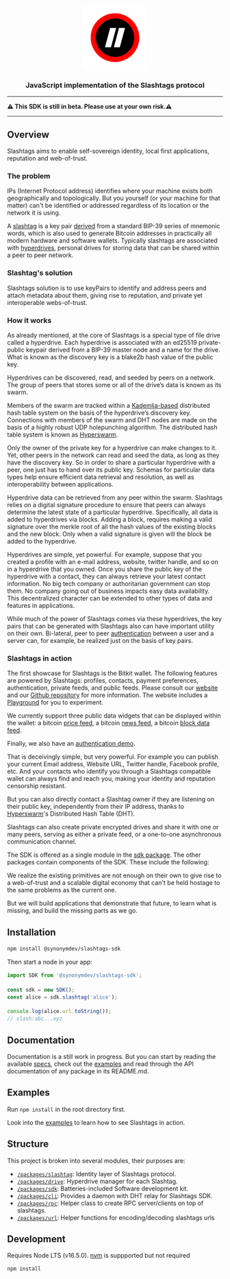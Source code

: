 <p align="center">
  <a href="https://github.com/synonymdev/slashtags" title="Slashtags">
    <img alt="slashtags" src="./docs/_img/slashtags-logo.png" width="150"></img>
  </a>
</p>

<h3 align="center">JavaScript implementation of the Slashtags protocol</h3>

---

**⚠️ This SDK is still in beta. Please use at your own risk.⚠️**

---

## Overview

Slashtags aims to enable self-sovereign identity, local first applications, reputation and web-of-trust.

### The problem

IPs (Internet Protocol address) identifies where your machine exists both geographically and topologically. But you yourself (or your machine for that matter) can't be identified or addressed regardless of its location or the network it is using.

A [slashtag](./packages/slashtag/README.md) is a key pair [derived](./specs/slashtags-key-derivation.md) from a standard BIP-39 series of mnemonic words, which is also used to generate Bitcoin addresses in practically all modern hardware and software wallets. Typically slashtags are associated with [hyperdrives](./packages/drive/README.md), personal drives for storing data that can be shared within a peer to peer network.

### Slashtag's solution

Slashtags solution is to use keyPairs to identify and address peers and attach metadata about them, giving rise to reputation, and private yet interoperable webs-of-trust.

### How it works

As already mentioned, at the core of Slashtags is a special type of file drive called a hyperdrive. Each hyperdrive is associated with an ed25519 private-public keypair derived from a BIP-39 master node and a name for the drive. What is known as the discovery key is a blake2b hash value of the public key.

Hyperdrives can be discovered, read, and seeded by peers on a network. The group of peers that stores some or all of the drive’s data is known as its swarm.

Members of the swarm are tracked within a [Kademlia-based](https://pdos.csail.mit.edu/~petar/papers/maymounkov-kademlia-lncs.pdf) distributed hash table system on the basis of the hyperdrive’s discovery key. Connections with members of the swarm and DHT nodes are made on the basis of a highly robust UDP holepunching algorithm. The distributed hash table system is known as [Hyperswarm](https://github.com/hyperswarm/hyperswarm).

Only the owner of the private key for a hyperdrive can make changes to it. Yet, other peers in the network can read and seed the data, as long as they have the discovery key. So in order to share a particular hyperdrive with a peer, one just has to hand over its public key. Schemas for particular data types help ensure efficient data retrieval and resolution, as well as interoperability between applications.

Hyperdrive data can be retrieved from any peer within the swarm. Slashtags relies on a digital signature procedure to ensure that peers can always determine the latest state of a particular hyperdrive. Specifically, all data is added to hyperdrives via blocks. Adding a block, requires making a valid signature over the merkle root of all the hash values of the existing blocks and the new block. Only when a valid signature is given will the block be added to the hyperdrive.  

Hyperdrives are simple, yet powerful. For example, suppose that you created a profile with an e-mail address, website, twitter handle, and so on in a hyperdrive that you owned. Once you share the public key of the hyperdrive with a contact, they can always retrieve your latest contact information. No big tech company or authoritarian government can stop them. No company going out of business impacts easy data availability. This decentralized character can be extended to other types of data and features in applications.

While much of the power of Slashtags comes via these hyperdrives, the key pairs that can be generated with Slashtags also can have important utility on their own. Bi-lateral, peer to peer [authentication](https://github.com/synonymdev/slashtags-auth-demo) between a user and a server can, for example, be realized just on the basis of key pairs.


### Slashtags in action

The first showcase for Slashtags is the Bitkit wallet. The following features are powered by Slashtags: profiles, contacts, payment preferences, authentication, private feeds, and public feeds. Please consult our [website](https://synonym.to/products/#bitkit) and our [Github repository](https://github.com/synonymdev/bitkit) for more information. The website includes a [Playground](https://www.slashtags.to/#playground) for you to experiment. 

We currently support three public data widgets that can be displayed within the wallet: a bitcoin [price feed](https://github.com/synonymdev/slashtags-widget-price-feed), a bitcoin [news feed](https://github.com/synonymdev/slashtags-widget-news-feed), a bitcoin [block data feed](https://github.com/synonymdev/slashtags-widget-bitcoin-feed).

Finally, we also have an [authentication demo](https://github.com/synonymdev/slashtags-auth-demo).

That is deceivingly simple, but very powerful. For example you can publish your current Email address, Website URL, Twitter handle, Facebook profile, etc. And your contacts who identify you through a Slashtags compatible wallet can always find and reach you, making your identity and reputation censorship resistant.

But you can also directly contact a Slashtag owner if they are listening on their public key, independently from their IP address, thanks to [Hyperswarm](https://github.com/hyperswarm/hyperswarm)'s Distributed Hash Table (DHT).

Slashtags can also create private encrypted drives and share it with one or many peers, serving as either a private feed, or a one-to-one asynchronous communication channel.

The SDK is offered as a single module in the [sdk package](./packages/sdk). The other packages contain components of the SDK. These include the following: 


We realize the existing primitives are not enough on their own to give rise to a web-of-trust and a scalable digital economy that can't be held hostage to the same problems as the current one.

But we will build applications that demonstrate that future, to learn what is missing, and build the missing parts as we go.

## Installation

```bash
npm install @synonymdev/slashtags-sdk
```

Then start a node in your app:

```javascript
import SDK from '@synonymdev/slashtags-sdk';

const sdk = new SDK();
const alice = sdk.slashtag('alice');

console.log(alice.url.toString());
// slash:abc...xyz
```

## Documentation

Documentation is a still work in progress. But you can start by reading the available [specs](./specs/), check out the [examples](./examples/) and read through the API documentation of any package in its README.md.

## Examples

Run `npm install` in the root directory first.

Look into the [examples](./examples/) to learn how to see Slashtags in action.

## Structure

This project is broken into several modules, their purposes are:

- [`/packages/slashtag`](./packages/slashtag): Identity layer of Slashtags protocol.
- [`/packages/drive`](./packages/drive): Hyperdrive manager for each Slashtag.
- [`/packages/sdk`](./packages/sdk): Batteries-included Software development kit.
- [`/packages/cli`](./packages/cli): Provides a daemon with DHT relay for Slashtags SDK.
- [`/packages/rpc`](./packages/rpc): Helper class to create RPC server/clients on top of slashtags.
- [`/packages/url`](./packages/url): Helper functions for encoding/decoding slashtags urls

## Development

Requires Node LTS (v16.5.0).
[nvm](https://github.com/nvm-sh/nvm#intro) is suppported but not required

```
npm install
```
